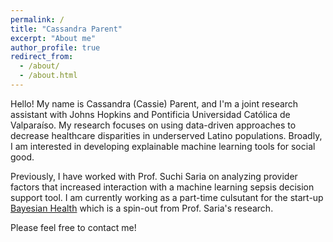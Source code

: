 ```yaml
---
permalink: /
title: "Cassandra Parent"
excerpt: "About me"
author_profile: true
redirect_from: 
  - /about/
  - /about.html
---
```


Hello! My name is Cassandra (Cassie) Parent, and I'm a joint research assistant with Johns Hopkins and Pontificia Universidad Católica de Valparaíso. My research focuses on using data-driven approaches to decrease healthcare disparities in underserved Latino populations. Broadly, I am interested in developing explainable machine learning tools for social good. 

Previously, I have worked with Prof. Suchi Saria on analyzing provider factors that increased interaction with a machine learning sepsis decision support tool. I am currently working as a part-time culsutant for the start-up [Bayesian Health](https://www.bayesianhealth.com/) which is a spin-out from Prof. Saria's research. 

Please feel free to contact me!
